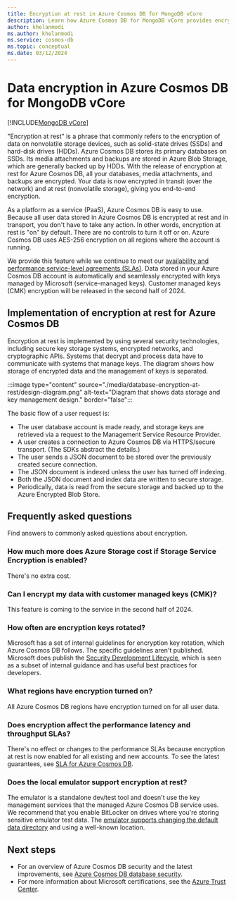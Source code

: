 ```yaml
---
title: Encryption at rest in Azure Cosmos DB for MongoDB vCore
description: Learn how Azure Cosmos DB for MongoDB vCore provides encryption of data at rest and how it's implemented.
author: khelanmodi
ms.author: khelanmodi
ms.service: cosmos-db
ms.topic: conceptual
ms.date: 03/12/2024
---
```


# Data encryption in Azure Cosmos DB for MongoDB vCore

[!INCLUDE[MongoDB vCore](../../includes/appliesto-mongodb-vcore.md)]

"Encryption at rest" is a phrase that commonly refers to the encryption of data on nonvolatile storage devices, such as solid-state drives (SSDs) and hard-disk drives (HDDs). Azure Cosmos DB stores its primary databases on SSDs. Its media attachments and backups are stored in Azure Blob Storage, which are generally backed up by HDDs. With the release of encryption at rest for Azure Cosmos DB, all your databases, media attachments, and backups are encrypted. Your data is now encrypted in transit (over the network) and at rest (nonvolatile storage), giving you end-to-end encryption.

As a platform as a service (PaaS), Azure Cosmos DB is easy to use. Because all user data stored in Azure Cosmos DB is encrypted at rest and in transport, you don't have to take any action. In other words, encryption at rest is "on" by default. There are no controls to turn it off or on. Azure Cosmos DB uses AES-256 encryption on all regions where the account is running.

We provide this feature while we continue to meet our [availability and performance service-level agreements (SLAs)](https://azure.microsoft.com/support/legal/sla/cosmos-db). Data stored in your Azure Cosmos DB account is automatically and seamlessly encrypted with keys managed by Microsoft (service-managed keys). Customer managed keys (CMK) encryption will be released in the second half of 2024. 

## Implementation of encryption at rest for Azure Cosmos DB

Encryption at rest is implemented by using several security technologies, including secure key storage systems, encrypted networks, and cryptographic APIs. Systems that decrypt and process data have to communicate with systems that manage keys. The diagram shows how storage of encrypted data and the management of keys is separated.

:::image type="content" source="./media/database-encryption-at-rest/design-diagram.png" alt-text="Diagram that shows data storage and key management design." border="false":::

The basic flow of a user request is:

- The user database account is made ready, and storage keys are retrieved via a request to the Management Service Resource Provider.
- A user creates a connection to Azure Cosmos DB via HTTPS/secure transport. (The SDKs abstract the details.)
- The user sends a JSON document to be stored over the previously created secure connection.
- The JSON document is indexed unless the user has turned off indexing.
- Both the JSON document and index data are written to secure storage.
- Periodically, data is read from the secure storage and backed up to the Azure Encrypted Blob Store.

## Frequently asked questions

Find answers to commonly asked questions about encryption.

### How much more does Azure Storage cost if Storage Service Encryption is enabled?

There's no extra cost.

### Can I encrypt my data with customer managed keys (CMK)?

This feature is coming to the service in the second half of 2024.

### How often are encryption keys rotated?

Microsoft has a set of internal guidelines for encryption key rotation, which Azure Cosmos DB follows. The specific guidelines aren't published. Microsoft does publish the [Security Development Lifecycle](https://www.microsoft.com/sdl/default.aspx), which is seen as a subset of internal guidance and has useful best practices for developers.

### What regions have encryption turned on?

All Azure Cosmos DB regions have encryption turned on for all user data.

### Does encryption affect the performance latency and throughput SLAs?

There's no effect or changes to the performance SLAs because encryption at rest is now enabled for all existing and new accounts. To see the latest guarantees, see [SLA for Azure Cosmos DB](https://azure.microsoft.com/support/legal/sla/cosmos-db).

### Does the local emulator support encryption at rest?

The emulator is a standalone dev/test tool and doesn't use the key management services that the managed Azure Cosmos DB service uses. We recommend that you enable BitLocker on drives where you're storing sensitive emulator test data. The [emulator supports changing the default data directory](../../emulator.md) and using a well-known location.

## Next steps

* For an overview of Azure Cosmos DB security and the latest improvements, see [Azure Cosmos DB database security](../../database-security.md).
* For more information about Microsoft certifications, see the [Azure Trust Center](https://azure.microsoft.com/support/trust-center/).
